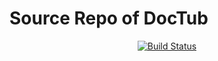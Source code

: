 # Source Repo of DocTub

<p align="center"><a href="https://travis-ci.org/doctub/platform"><img src="https://travis-ci.org/doctub/platform.svg" alt="Build Status"></a></p>
